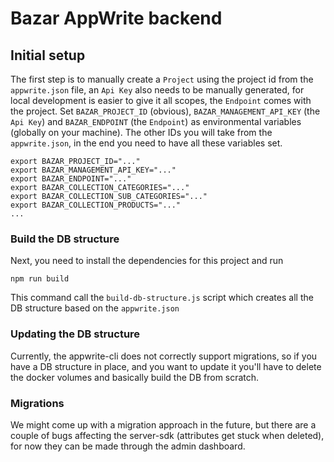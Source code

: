 # Bazar AppWrite backend

## Initial setup
The first step is to manually create a `Project` using the 
project id from the `appwrite.json` file,
an `Api Key` also needs to be manually generated, 
for local development is easier to give it all scopes,
the `Endpoint` comes with the project.
Set `BAZAR_PROJECT_ID` (obvious), `BAZAR_MANAGEMENT_API_KEY` (the `Api Key`) 
and `BAZAR_ENDPOINT` (the `Endpoint`) as environmental variables (globally on your machine). 
The other IDs you will take from the `appwrite.json`,
in the end you need to have all these variables set.

```shell
export BAZAR_PROJECT_ID="..."
export BAZAR_MANAGEMENT_API_KEY="..."
export BAZAR_ENDPOINT="..."
export BAZAR_COLLECTION_CATEGORIES="..."
export BAZAR_COLLECTION_SUB_CATEGORIES="..."
export BAZAR_COLLECTION_PRODUCTS="..."
...
```

### Build the DB structure
Next, you need to install the dependencies for this project and run

```shell
npm run build
```
This command call the `build-db-structure.js` script which creates 
all the DB structure based on the `appwrite.json` 

### Updating the DB structure
Currently, the appwrite-cli does not correctly support migrations, 
so if you have a DB structure in place,
and you want to update it you'll have to delete the docker volumes 
and basically build the DB from scratch.

### Migrations
We might come up with a migration approach in the future, 
but there are a couple of bugs affecting the server-sdk (attributes get stuck when deleted),
for now they can be made through the admin dashboard.

